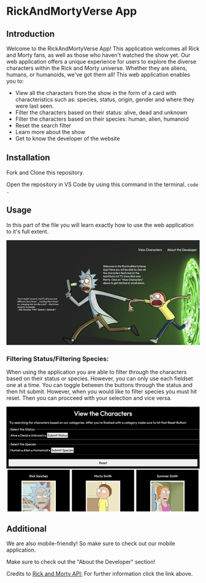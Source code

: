 # RickAndMortyVerse App

## Introduction

Welcome to the RickAndMortyVerse App! This application welcomes all Rick and Morty fans, as well as those who haven't watched the show yet. Our web application offers a unique experience for users to explore the diverse characters within the Rick and Morty universe. Whether they are aliens, humans, or humanoids, we've got them all! This web application enables you to:

- View all the characters from the show in the form of a card with characteristics such as: species, status, origin, gender and where they were last seen.
- Filter the characters based on their status: alive, dead and unknown
- Filter the characters based on their species: human, alien, humanoid
- Reset the search filter
- Learn more about the show
- Get to know the developer of the website

## Installation

Fork and Clone this repository.

Open the repository in VS Code by using this command in the terminal.
`code .`

## Usage
In this part of the file you will learn exactly how to use the web application to it's full extent.

![Landing Page](./images/landing-page.jpeg)

### Filtering Status/Filtering Species:
When using the application you are able to filter through the characters based on their status or species. However, you can only use each fieldset one at a time. You can toggle between the buttons through the status and then hit submit. However, when you would like to filter species you must hit reset. Then you can procceed with your selection and vice versa. 

![View the Characters](./images/view-the-characters.jpeg)


## Additional
We are also mobile-friendly! So make sure to check out our mobile application.

Make sure to check out the "About the Developer" section!

Credits to [Rick and Morty API:](https://rickandmortyapi.com/)
For further information click the link above.